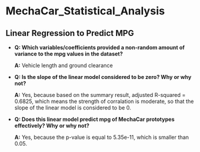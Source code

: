 # MechaCar_Statistical_Analysis

## Linear Regression to Predict MPG

- **Q: Which variables/coefficients provided a non-random amount of variance to the mpg values in the dataset?**

    **A:** Vehicle length and ground clearance

- **Q: Is the slope of the linear model considered to be zero? Why or why not?**

    **A:** Yes, because based on the summary result, adjusted R-squared = 0.6825, which means the strength of corralation is moderate, so that the slope of the linear model is considered to be 0.

- **Q: Does this linear model predict mpg of MechaCar prototypes effectively? Why or why not?**

    **A:** Yes, because the p-value is equal to 5.35e-11, which is smaller than 0.05.


